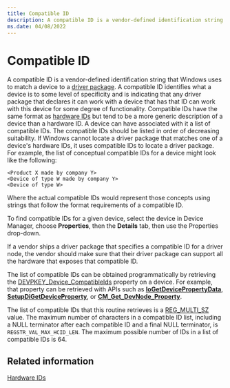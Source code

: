 ```yaml
---
title: Compatible ID
description: A compatible ID is a vendor-defined identification string that Windows uses to match a device to an INF file.
ms.date: 04/08/2022
---
```


# Compatible ID

A compatible ID is a vendor-defined identification string that Windows uses to match a device to a [driver package](driver-packages.md). A compatible ID identifies what a device is to some level of specificity and is indicating that any driver package that declares it can work with a device that has that ID can work with this device for some degree of functionality. Compatible IDs have the same format as [hardware IDs](hardware-ids.md) but tend to be a more generic description of a device than a hardware ID. A device can have associated with it a list of compatible IDs. The compatible IDs should be listed in order of decreasing suitability. If Windows cannot locate a driver package that matches one of a device's hardware IDs, it uses compatible IDs to locate a driver package. For example, the list of conceptual compatible IDs for a device might look like the following:

```syntax
<Product X made by company Y>
<Device of type W made by company Y>
<Device of type W>
```

Where the actual compatible IDs would represent those concepts using strings that follow the format requirements of a compatible ID.

To find compatible IDs for a given device, select the device in Device Manager, choose **Properties**, then the **Details** tab, then use the Properties drop-down.

If a vendor ships a driver package that specifies a compatible ID for a driver node, the vendor should make sure that their driver package can support all the hardware that exposes that compatible ID.

The list of compatible IDs can be obtained programmatically by retrieving the [DEVPKEY_Device_CompatibleIds](devpkey-device-compatibleids.md) property on a device. For example, that property can be retrieved with APIs such as [**IoGetDevicePropertyData**](/windows-hardware/drivers/ddi/wdm/nf-wdm-iogetdevicepropertydata), [**SetupDiGetDeviceProperty**](/windows/win32/api/setupapi/nf-setupapi-setupdigetdevicepropertyw), or [**CM_Get_DevNode_Property**](/windows/win32/api/cfgmgr32/nf-cfgmgr32-cm_get_devnode_propertyw).

The list of compatible IDs that this routine retrieves is a [REG_MULTI_SZ](/windows/desktop/SysInfo/registry-value-types) value. The maximum number of characters in a compatible ID list, including a NULL terminator after each compatible ID and a final NULL terminator, is `REGSTR_VAL_MAX_HCID_LEN`. The maximum possible number of IDs in a list of compatible IDs is 64.

## Related information

[Hardware IDs](hardware-ids.md)
